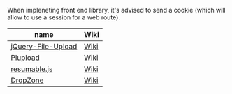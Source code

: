 When impleneting front end library, it's advised to send a cookie (which will allow to use a session for a web route).

| name | Wiki |
|---- |----|
| [jQuery-File-Upload](https://github.com/blueimp/jQuery-File-Upload) | [Wiki](https://github.com/pionl/laravel-chunk-upload/wiki/blueimp-file-upload) |
| [Plupload](https://github.com/moxiecode/plupload) | [Wiki](https://github.com/pionl/laravel-chunk-upload/wiki/plupload) | 
| [resumable.js](https://github.com/23/resumable.js) | [Wiki](https://github.com/pionl/laravel-chunk-upload/wiki/blueimp-file-upload) | 
| [DropZone](https://gitlab.com/meno/dropzone/) | [Wiki](https://github.com/pionl/laravel-chunk-upload/wiki/dropzone) | 